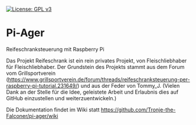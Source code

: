 [![License: GPL v3](https://img.shields.io/badge/License-GPL%20v3-blue.svg)](https://www.gnu.org/licenses/gpl-3.0)

# Pi-Ager
Reifeschranksteuerung mit Raspberry Pi

Das Projekt Reifeschrank ist ein rein privates Projekt, von Fleischliebhaber für Fleischliebhaber. Der Grundstein des Projekts stammt aus dem Forum vom Grillsportverein (https://www.grillsportverein.de/forum/threads/reifeschranksteuerung-per-raspberry-pi-tutorial.231649/) und aus der Feder von Tommy_J. (Vielen Dank an der Stelle für die Idee, geleistete Arbeit und Erlaubnis dies auf GitHub einzustellen und weiterzuentwickeln.)

Die Dokumentation findet im Wiki statt
https://github.com/Tronje-the-Falconer/pi-ager/wiki
